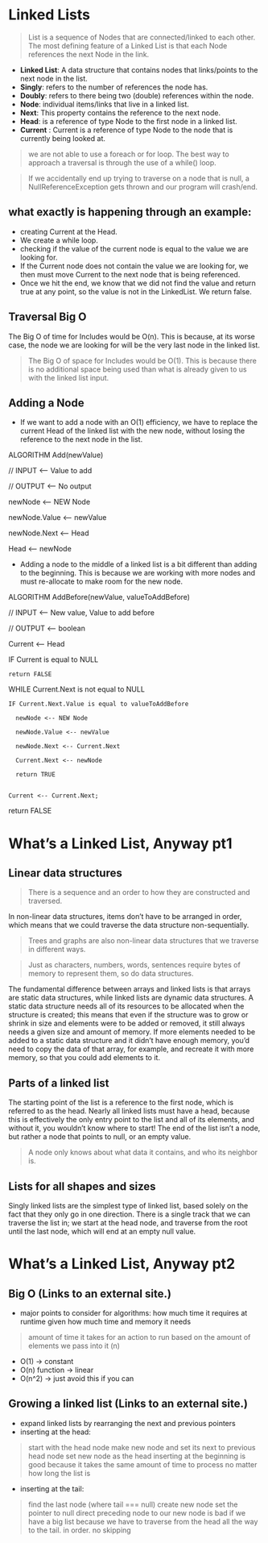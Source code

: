# Linked Lists

> List is a sequence of Nodes that are connected/linked to each other. The most defining feature of a Linked List is that each Node references the next Node in the link.

* **Linked List**: A data structure that contains nodes that links/points to the next node in the list.
* **Singly**: refers to the number of references the node has. 
* **Doubly**: refers to there being two (double) references within the node.
* **Node**:  individual items/links that live in a linked list.
* **Next**:  This property contains the reference to the next node.
* **Head**:  is a reference of type Node to the first node in a linked list.
* **Current** : Current is a reference of type Node to the node that is currently being looked at. 

> we are not able to use a foreach or for loop. The best way to approach a traversal is through the use of a while() loop. 

> If we accidentally end up trying to traverse on a node that is null, a NullReferenceException gets thrown and our program will crash/end.

## what exactly is happening through an example:

* creating Current at the Head.
* We create a while loop. 
* checking if the value of the current node is equal to the value we are looking for.
* If the Current node does not contain the value we are looking for, we then must move Current to the next node that is being referenced. 
* Once we hit the end, we know that we did not find the value and return true at any point, so the value is not in the LinkedList. We return false.

## Traversal Big O

The Big O of time for Includes would be O(n). This is because, at its worse case, the node we are looking for will be the very last node in the linked list. 

> The Big O of space for Includes would be O(1). This is because there is no additional space being used than what is already given to us with the linked list input.

## Adding a Node

* If we want to add a node with an O(1) efficiency, we have to replace the current Head of the linked list with the new node, without losing the reference to the next node in the list.

ALGORITHM Add(newValue)

// INPUT <-- Value to add

// OUTPUT <-- No output

  newNode <-- NEW Node

  newNode.Value <-- newValue

  newNode.Next <-- Head

  Head <-- newNode

* Adding a node to the middle of a linked list is a bit different than adding to the beginning. This is because we are working with more nodes and must re-allocate to make room for the new node.

ALGORITHM AddBefore(newValue, valueToAddBefore)

// INPUT <-- New value, Value to add before

// OUTPUT <-- boolean

  Current <-- Head
  
  IF Current is equal to NULL

    return FALSE


  WHILE Current.Next is not equal to NULL

    IF Current.Next.Value is equal to valueToAddBefore

      newNode <-- NEW Node

      newNode.Value <-- newValue

      newNode.Next <-- Current.Next

      Current.Next <-- newNode

      return TRUE


    Current <-- Current.Next;


  return FALSE

# What’s a Linked List, Anyway pt1

## Linear data structures

> There is a sequence and an order to how they are constructed and traversed.

In non-linear data structures, items don’t have to be arranged in order, which means that we could traverse the data structure non-sequentially.

> Trees and graphs are also non-linear data structures that we traverse in different ways.

>  Just as characters, numbers, words, sentences require bytes of memory to represent them, so do data structures.

The fundamental difference between arrays and linked lists is that arrays are static data structures, while linked lists are dynamic data structures. A static data structure needs all of its resources to be allocated when the structure is created; this means that even if the structure was to grow or shrink in size and elements were to be added or removed, it still always needs a given size and amount of memory. If more elements needed to be added to a static data structure and it didn’t have enough memory, you’d need to copy the data of that array, for example, and recreate it with more memory, so that you could add elements to it.


## Parts of a linked list

The starting point of the list is a reference to the first node, which is referred to as the head. Nearly all linked lists must have a head, because this is effectively the only entry point to the list and all of its elements, and without it, you wouldn’t know where to start! The end of the list isn’t a node, but rather a node that points to null, or an empty value.

> A node only knows about what data it contains, and who its neighbor is.

## Lists for all shapes and sizes

Singly linked lists are the simplest type of linked list, based solely on the fact that they only go in one direction. There is a single track that we can traverse the list in; we start at the head node, and traverse from the root until the last node, which will end at an empty null value.

# What’s a Linked List, Anyway pt2 

## Big O (Links to an external site.)

* major points to consider for algorithms: how much time it requires at runtime given how much time and memory it needs
> amount of time it takes for an action to run based on the amount of elements we pass into it (n)

* O(1) -> constant
* O(n) function -> linear
* O(n^2) -> just avoid this if you can

## Growing a linked list (Links to an external site.)

* expand linked lists by rearranging the next and previous pointers
* inserting at the head:

> start with the head node
> make new node and set its next to previous head node
> set new node as the head
> inserting at the beginning is good because it takes the same amount of time to process no matter how long the list is
* inserting at the tail:
> find the last node (where tail === null)
> create new node
> set the pointer to null
> direct preceding node to our new node
> is bad if we have a big list because we have to traverse from the head all the way to the tail. in order. no skipping







